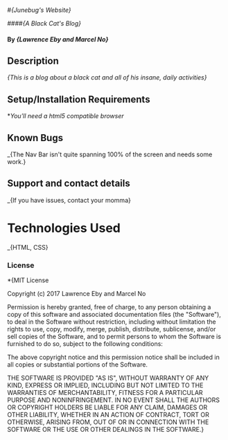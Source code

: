 #_{Junebug's Website}_

####_{A Black Cat's Blog}_

#### By _**{Lawrence Eby and Marcel No}**_

## Description

_{This is a blog about a black cat and all of his insane, daily activities}_

## Setup/Installation Requirements

*_You'll need a html5 compatible browser_

## Known Bugs

_{The Nav Bar isn't quite spanning 100% of the screen and needs some work.}

## Support and contact details

_{If you have issues, contact your momma}

# Technologies Used

_{HTML, CSS}

### License

*{MIT License

Copyright (c) 2017 Lawrence Eby and Marcel No

Permission is hereby granted, free of charge, to any person obtaining a copy
of this software and associated documentation files (the "Software"), to deal
in the Software without restriction, including without limitation the rights
to use, copy, modify, merge, publish, distribute, sublicense, and/or sell
copies of the Software, and to permit persons to whom the Software is
furnished to do so, subject to the following conditions:

The above copyright notice and this permission notice shall be included in all
copies or substantial portions of the Software.

THE SOFTWARE IS PROVIDED "AS IS", WITHOUT WARRANTY OF ANY KIND, EXPRESS OR
IMPLIED, INCLUDING BUT NOT LIMITED TO THE WARRANTIES OF MERCHANTABILITY,
FITNESS FOR A PARTICULAR PURPOSE AND NONINFRINGEMENT. IN NO EVENT SHALL THE
AUTHORS OR COPYRIGHT HOLDERS BE LIABLE FOR ANY CLAIM, DAMAGES OR OTHER
LIABILITY, WHETHER IN AN ACTION OF CONTRACT, TORT OR OTHERWISE, ARISING FROM,
OUT OF OR IN CONNECTION WITH THE SOFTWARE OR THE USE OR OTHER DEALINGS IN THE
SOFTWARE.}

